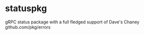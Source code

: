 # statuspkg
gRPC status package with a full fledged support of Dave's Chaney github.com/pkg/errors 
